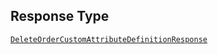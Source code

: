 ## Response Type

[`DeleteOrderCustomAttributeDefinitionResponse`](../../doc/models/delete-order-custom-attribute-definition-response.md)
